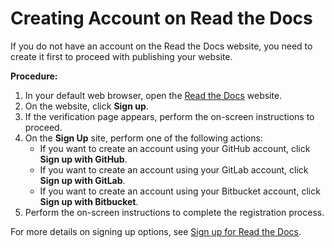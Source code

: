 # Creating Account on Read the Docs

If you do not have an account on the Read the Docs website, you need to create it first to proceed with publishing your website.

**Procedure:**

1. In your default web browser, open the [Read the Docs](https://readthedocs.org/) website.
2. On the website, click **Sign up**.
3. If the verification page appears, perform the on-screen instructions to proceed.
4. On the **Sign Up** site, perform one of the following actions:
    - If you want to create an account using your GitHub account, click **Sign up with GitHub**.
    - If you want to create an account using your GitLab account, click **Sign up with GitLab**.
    - If you want to create an account using your Bitbucket account, click **Sign up with Bitbucket**.
5. Perform the on-screen instructions to complete the registration process.

For more details on signing up options, see [Sign up for Read the Docs](https://docs.readthedocs.io/en/stable/tutorial/#sign-up-for-read-the-docs).
